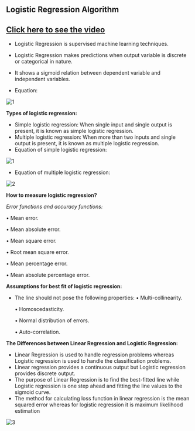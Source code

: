 ## Logistic Regression Algorithm

## [Click here to see the video](https://drive.google.com/file/d/1C0P0O9542eyY0I3ExXiyrc7XLuPgWT12/view?usp=sharing)

- Logistic Regression is supervised machine learning techniques.

- Logistic Regression makes predictions when output variable is discrete or categorical in nature.
- It shows a sigmoid relation between dependent variable and independent variables.
- Equation:

![1](https://user-images.githubusercontent.com/79050917/137101263-26733b6c-eb59-4dfc-bc1f-34f4219f9e47.PNG)

**Types of logistic regression:**
- Simple logistic regression: When single input and single output is present, it is known as simple logistic regression.
- Multiple logistic regression: When more than two  inputs and single output is present, it is known as multiple logistic regression.
- Equation of simple logistic regression:

![1](https://user-images.githubusercontent.com/79050917/137101594-f4f49aef-5785-4829-bb9d-f76299dd8688.PNG)

- Equation of multiple logistic regression:

![2](https://user-images.githubusercontent.com/79050917/137101714-24704a70-061d-4855-8e71-6f74285edc26.PNG)

**How to measure logistic regression?**

*Error functions and accuracy functions:*

• Mean error.

• Mean absolute error.

• Mean square error.

• Root mean square error.

• Mean percentage error.

• Mean absolute percentage error.

**Assumptions for best fit of logistic regression:**
- The line should not pose the following properties:
  • Multi-collinearity.

  • Homoscedasticity.

  • Normal distribution of errors.

  • Auto-correlation.

**The Differences between Linear Regression and Logistic Regression:**
- Linear Regression is used to handle regression problems whereas Logistic regression is used to handle the 
classification problems.
- Linear regression provides a continuous output but Logistic regression provides discrete output.
- The purpose of Linear Regression is to find the best-fitted line while Logistic regression is one step ahead and 
fitting the line values to the sigmoid curve.
- The method for calculating loss function in linear regression is the mean squared error whereas for logistic 
regression it is maximum likelihood estimation

![3](https://user-images.githubusercontent.com/79050917/137102194-54005081-9f75-4117-8123-46872b5901be.PNG)
